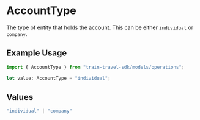 # AccountType

The type of entity that holds the account. This can be either `individual` or `company`.

## Example Usage

```typescript
import { AccountType } from "train-travel-sdk/models/operations";

let value: AccountType = "individual";
```

## Values

```typescript
"individual" | "company"
```